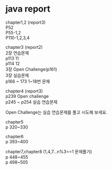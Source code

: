 # java report

chapter1,2 (report3)    
P52  
P55-1,2  
P110-1,2,3,4  

chapter3 (report2)    
2장 연습문제   
p113   11  
p114   12  
3장 Open Challenge(p161)  
3장 실습문제  
p166 ~ 173   1~18번 문제  

chapter4 (report3)  
p239 Open challenge  
p245 ~ p254 실습 연습문제  

Open Challenge는 실습 연습문제를  풀고 시도해 보세요.  

chapter5  
p 320~330  

chapter6  
p 393~400  

chapter7,chapter8 (1,4,7...n%3==1 문제풀기)  
p 448~455  
p 498~505  

